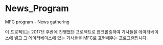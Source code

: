# News_Program
MFC program - News gathering


이 프로젝트는 2017년 후반에 진행했던 프로젝트로 웹크롤링하여 기사들을 데이터베이스에 넣고 그 데이터베이스에 있는 기사들을 MFC로 표현해주는
프로그램입니다. 
